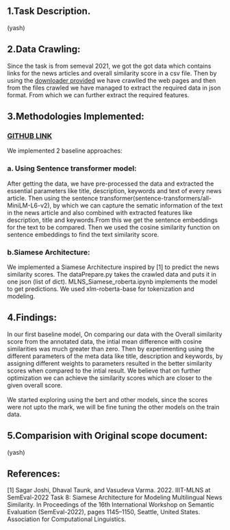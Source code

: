 ## 1.Task Description.
(yash)

## 2.Data Crawling:
Since the task is from semeval 2021, we got the got data which contains links for the news articles and overall similarity score in a csv file. Then by using the [downloader provided](https://github.com/euagendas/semeval_8_2022_ia_downloader) we have crawlled the web pages and then from the files crawled we have managed to extract the required data in json format. From which we can further extract the required features.  

## 3.Methodologies Implemented:
### [GITHUB LINK](https://github.com/sharma18yash/ire_project) 
We implemented 2 baseline approaches:

### a. Using Sentence transformer model:
After getting the data, we have pre-processed the data and extracted the essential parameters like title, description, keywords and text of every news article. Then using the sentence transformer(sentence-transformers/all-MiniLM-L6-v2), by which we can capture the sematic information of the text in the news article and also combined with extracted features like description, title and keywords.From this we get the sentence embeddings for the text to be compared. Then we used the cosine similarity function on sentence embeddings to find the text similarity score.
    


### b.Siamese Architecture:
We implemented a Siamese Architecture inspired by [1] to predict the news similarity scores. The dataPrepare.py takes the crawled data and puts it in one json (list of dict). MLNS_Siamese_roberta.ipynb implements the model to get predictions.
        We used xlm-roberta-base for tokenization and modeling.
## 4.Findings:       
In our first baseline model, On comparing our data with the Overall similarity score from the annotated data, the intial mean difference with cosine similarities was much greater than zero. 
Then by experimenting using the different parameters of the meta data like  title, description and keywords, by assigning different weights to parameters resulted in the better similarity scores when compared to the intial result.
We believe that on further optimization we can achieve the similarity scores which are closer to the given overall score.
\
\
We started exploring using the bert and other models, since the scores were not upto the mark, we will be fine tuning the other models on the train data. 



## 5.Comparision with Original scope document:
(yash)

## References:
[1] Sagar Joshi, Dhaval Taunk, and Vasudeva Varma. 2022. IIIT-MLNS at SemEval-2022 Task 8: Siamese Architecture for Modeling Multilingual News Similarity. In Proceedings of the 16th International Workshop on Semantic Evaluation (SemEval-2022), pages 1145–1150, Seattle, United States. Association for Computational Linguistics.
